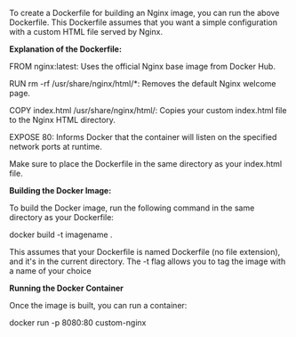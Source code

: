 To create a Dockerfile for building an Nginx image, you can run the above Dockerfile. This Dockerfile assumes that you want a simple configuration with a custom HTML file served by Nginx.  

  

__Explanation of the Dockerfile:__


FROM nginx:latest:    Uses the official Nginx base image from Docker Hub.

RUN rm -rf /usr/share/nginx/html/*: Removes the default Nginx welcome page.

COPY index.html /usr/share/nginx/html/: Copies your custom index.html file to the Nginx HTML directory.

EXPOSE 80: Informs Docker that the container will listen on the specified network ports at runtime.


Make sure to place the Dockerfile in the same directory as your index.html file.


__Building the Docker Image:__

To build the Docker image, run the following command in the same directory as your Dockerfile:


docker build -t imagename . 

This assumes that your Dockerfile is named Dockerfile (no file extension), and it's in the current directory. The -t flag allows you to tag the image with a name of your choice 


__Running the Docker Container__

Once the image is built, you can run a container:

docker run -p 8080:80 custom-nginx




